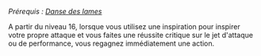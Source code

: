 *Prérequis : [Danse des lames](Danse%20des%20lames.md)*

A partir du niveau 16, lorsque vous utilisez une inspiration pour inspirer votre propre attaque et vous faites une réussite critique sur le jet d'attaque ou de performance, vous regagnez immédiatement une action.